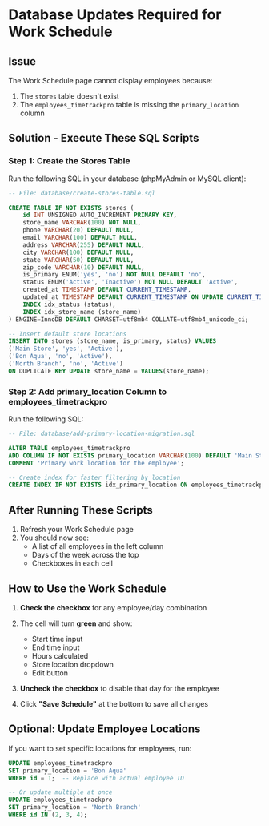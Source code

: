 # Database Updates Required for Work Schedule

## Issue
The Work Schedule page cannot display employees because:
1. The `stores` table doesn't exist
2. The `employees_timetrackpro` table is missing the `primary_location` column

## Solution - Execute These SQL Scripts

### Step 1: Create the Stores Table
Run the following SQL in your database (phpMyAdmin or MySQL client):

```sql
-- File: database/create-stores-table.sql

CREATE TABLE IF NOT EXISTS stores (
    id INT UNSIGNED AUTO_INCREMENT PRIMARY KEY,
    store_name VARCHAR(100) NOT NULL,
    phone VARCHAR(20) DEFAULT NULL,
    email VARCHAR(100) DEFAULT NULL,
    address VARCHAR(255) DEFAULT NULL,
    city VARCHAR(100) DEFAULT NULL,
    state VARCHAR(50) DEFAULT NULL,
    zip_code VARCHAR(10) DEFAULT NULL,
    is_primary ENUM('yes', 'no') NOT NULL DEFAULT 'no',
    status ENUM('Active', 'Inactive') NOT NULL DEFAULT 'Active',
    created_at TIMESTAMP DEFAULT CURRENT_TIMESTAMP,
    updated_at TIMESTAMP DEFAULT CURRENT_TIMESTAMP ON UPDATE CURRENT_TIMESTAMP,
    INDEX idx_status (status),
    INDEX idx_store_name (store_name)
) ENGINE=InnoDB DEFAULT CHARSET=utf8mb4 COLLATE=utf8mb4_unicode_ci;

-- Insert default store locations
INSERT INTO stores (store_name, is_primary, status) VALUES
('Main Store', 'yes', 'Active'),
('Bon Aqua', 'no', 'Active'),
('North Branch', 'no', 'Active')
ON DUPLICATE KEY UPDATE store_name = VALUES(store_name);
```

### Step 2: Add primary_location Column to employees_timetrackpro
Run the following SQL:

```sql
-- File: database/add-primary-location-migration.sql

ALTER TABLE employees_timetrackpro
ADD COLUMN IF NOT EXISTS primary_location VARCHAR(100) DEFAULT 'Main Store'
COMMENT 'Primary work location for the employee';

-- Create index for faster filtering by location
CREATE INDEX IF NOT EXISTS idx_primary_location ON employees_timetrackpro(primary_location);
```

## After Running These Scripts

1. Refresh your Work Schedule page
2. You should now see:
   - A list of all employees in the left column
   - Days of the week across the top
   - Checkboxes in each cell

## How to Use the Work Schedule

1. **Check the checkbox** for any employee/day combination
2. The cell will turn **green** and show:
   - Start time input
   - End time input
   - Hours calculated
   - Store location dropdown
   - Edit button

3. **Uncheck the checkbox** to disable that day for the employee

4. Click **"Save Schedule"** at the bottom to save all changes

## Optional: Update Employee Locations

If you want to set specific locations for employees, run:

```sql
UPDATE employees_timetrackpro
SET primary_location = 'Bon Aqua'
WHERE id = 1;  -- Replace with actual employee ID

-- Or update multiple at once
UPDATE employees_timetrackpro
SET primary_location = 'North Branch'
WHERE id IN (2, 3, 4);
```
